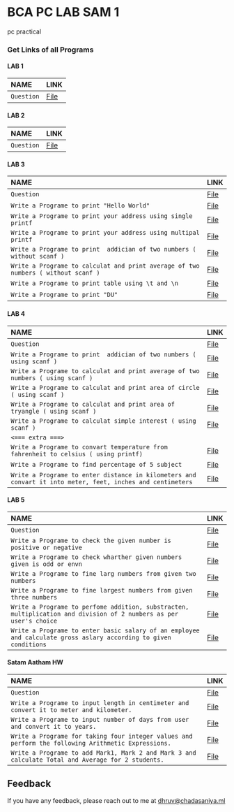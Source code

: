 
# BCA PC LAB SAM 1

pc practical 


### Get Links of all Programs
#### LAB 1

| NAME | LINK     |
| :-------- | :------- |
| `Question` | [File](https://github.com/dhruv-2015/BCA-PC-SAM-1/blob/master/LAB%201/question.txt) |

#### LAB 2

| NAME | LINK   |
| :----------| :--------|
| `Question`| [File](https://github.com/dhruv-2015/BCA-PC-SAM-1/blob/master/LAB%202/question.txt) |

#### LAB 3

| NAME | LINK   |
| :----------| :--------|
| `Question` | [File](https://github.com/dhruv-2015/BCA-PC-SAM-1/blob/master/LAB%203/question.txt) |
| `Write a Programe to print "Hello World"` | [File](https://github.com/dhruv-2015/BCA-PC-SAM-1/blob/master/LAB%203/hello.c) |
| `Write a Programe to print your address using single printf` | [File](https://github.com/dhruv-2015/BCA-PC-SAM-1/blob/master/LAB%203/address1.c) |
| `Write a Programe to print your address using multipal printf` | [File](https://github.com/dhruv-2015/BCA-PC-SAM-1/blob/master/LAB%203/address2.c) |
| `Write a Programe to print  addician of two numbers ( without scanf )` | [File](https://github.com/dhruv-2015/BCA-PC-SAM-1/blob/master/LAB%203/addician.c) |
| `Write a Programe to calculat and print average of two numbers ( without scanf )` | [File](https://github.com/dhruv-2015/BCA-PC-SAM-1/blob/master/LAB%203/average.c) |
| `Write a Programe to print table using \t and \n ` | [File](https://github.com/dhruv-2015/BCA-PC-SAM-1/blob/master/LAB%203/table.c) |
| `Write a Programe to print "DU"` | [File](https://github.com/dhruv-2015/BCA-PC-SAM-1/blob/master/LAB%203/du.c) |

#### LAB 4

| NAME | LINK   |
| :----------| :--------|
| `Question` | [File](https://github.com/dhruv-2015/BCA-PC-SAM-1/blob/master/LAB%204/question.txt) |
| `Write a Programe to print  addician of two numbers ( using scanf )` | [File](https://github.com/dhruv-2015/BCA-PC-SAM-1/blob/master/LAB%204/addician.c) |
| `Write a Programe to calculat and print average of two numbers ( using scanf )` | [File](question) |
| `Write a Programe to calculat and print area of circle ( using scanf )` | [File](https://github.com/dhruv-2015/BCA-PC-SAM-1/blob/master/LAB%204/area1.c) |
| `Write a Programe to calculat and print area of tryangle ( using scanf )` | [File](https://github.com/dhruv-2015/BCA-PC-SAM-1/blob/master/LAB%204/area2.c) |
| `Write a Programe to calculat simple interest ( using scanf )` | [File](https://github.com/dhruv-2015/BCA-PC-SAM-1/blob/master/LAB%204/simple-interest.c) |
| `<=== extra ===>`| |
| `Write a Programe to convart temperature from fahrenheit to celsius ( using printf)`| [File](https://github.com/dhruv-2015/BCA-PC-SAM-1/blob/master/LAB%204/temperature-f-to-c.c) |
| `Write a Programe to find percentage of 5 subject`| [File](https://github.com/dhruv-2015/BCA-PC-SAM-1/blob/master/LAB%204/percentageOf5Subject.c) |
| `Write a Programe to enter distance in kilometers and convart it into meter, feet, inches and centimeters`| [File](https://github.com/dhruv-2015/BCA-PC-SAM-1/blob/master/LAB%204/km-to-m-f-i-cm.c) |

#### LAB 5

| NAME | LINK   |
| :----------| :--------|
| `Question` | [File](https://github.com/dhruv-2015/BCA-PC-SAM-1/blob/master/LAB%205/question.txt) |
|`Write a Programe to check the given number is positive or negative`| [File](https://github.com/dhruv-2015/BCA-PC-SAM-1/blob/master/LAB%205/pos-neg.c) |
| `Write a Programe to check wharther given numbers given is odd or envn` | [File](https://github.com/dhruv-2015/BCA-PC-SAM-1/blob/master/LAB%205/odd-even.c) |
| `Write a Programe to fine larg numbers from given two numbers` | [File](https://github.com/dhruv-2015/BCA-PC-SAM-1/blob/master/LAB%205/larg-no.c) |
| `Write a Programe to fine largest numbers from given three numbers` | [File](https://github.com/dhruv-2015/BCA-PC-SAM-1/blob/master/LAB%205/largest-no.c) |
| `Write a Programe to perfome addition, substracten, multiplication and division of 2 numbers as per user's choice` | [File](https://github.com/dhruv-2015/BCA-PC-SAM-1/blob/master/LAB%205/calc.c) |
| `Write a Programe to enter basic salary of an employee and calculate gross aslary according to given conditions` | [File](https://github.com/dhruv-2015/BCA-PC-SAM-1/blob/master/LAB%205/salary.c) |


#### Satam Aatham HW
| NAME | LINK   |
| :----------| :--------|
| `Question` | [File](https://github.com/dhruv-2015/BCA-PC-SAM-1/blob/master/satam%20aatham/question.txt) |
| `Write a Programe to input length in centimeter and convert it to meter and kilometer.` | [File](https://github.com/dhruv-2015/BCA-PC-SAM-1/blob/master/satam%20aatham/lan-convater.c) |
| `Write a Programe to input number of days from user and convert it to years.` | [File](https://github.com/dhruv-2015/BCA-PC-SAM-1/blob/master/satam%20aatham/day-year.c) |
| `Write a Programe for taking four integer values and perform the following Arithmetic Expressions.` | [File](https://github.com/dhruv-2015/BCA-PC-SAM-1/blob/master/satam%20aatham/art-expr.c) |
| `Write a Programe to add Mark1, Mark 2 and Mark 3 and calculate Total and Average for 2 students.` | [File](https://github.com/dhruv-2015/BCA-PC-SAM-1/blob/master/satam%20aatham/student-avg.c) |
## Feedback

If you have any feedback, please reach out to me at dhruv@chadasaniya.ml

